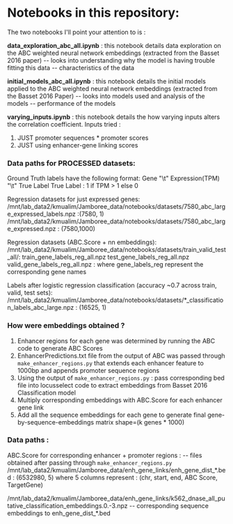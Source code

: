 # Notebooks in this repository: 

The two notebooks I'll point your attention to is : 

<b>data_exploration_abc_all.ipynb</b>	: this notebook details data exploration on the ABC weighted neural network embeddings (extracted from the Basset 2016 paper)
-- looks into understanding why the model is having trouble fitting this data 
-- characteristics of the data


<b>initial_models_abc_all.ipynb</b>	: this notebook details the initial models applied to the ABC weighted neural network embeddings (extracted from the Basset 2016 Paper)
-- looks into models used and analysis of the models 
-- performance of the models 

<b> varying_inputs.ipynb</b> : this notebook details the how varying inputs alters the correlation coefficient. 
Inputs tried : 
1. JUST promoter sequences * promoter scores 
2. JUST using enhancer-gene linking scores 

### Data paths for PROCESSED datasets:

Ground Truth labels have the following format: 
Gene "\t" Expression(TPM) "\t" True Label 
True Label : 1 if TPM > 1 else 0

Regression datasets for just expressed genes: 
/mnt/lab_data2/kmualim/Jamboree_data/notebooks/datasets/7580_abc_large_expressed_labels.npz :(7580, 1)
/mnt/lab_data2/kmualim/Jamboree_data/notebooks/datasets/7580_abc_large_expressed.npz : (7580,1000)

Regression datasets (ABC.Score + nn embeddings): 
/mnt/lab_data2/kmualim/Jamboree_data/notebooks/datasets/train_valid_test_all/: 
train_gene_labels_reg_all.npz 
test_gene_labels_reg_all.npz 
valid_gene_labels_reg_all.npz : where gene_labels_reg represent the corresponding gene names

Labels after logistic regression classification (accuracy ~0.7 across train, valid, test sets): 
/mnt/lab_data2/kmualim/Jamboree_data/notebooks/datasets/*_classification_labels_abc_large.npz : (16525, 1)

### How were embeddings obtained ? 
1. Enhancer regions for each gene was determined by running the ABC code to generate ABC Scores 
2. EnhancerPredictions.txt file from the output of ABC was passed through `make_enhancer_regions.py` that extends each enhancer feature to 1000bp and appends promoter sequence regions 
3. Using the output of `make_enhancer_regions.py` : pass corresponding bed file into locusselect code to extract embeddings from Basset 2016 Classification model 
4. Multiply corresponding embeddings with ABC.Score for each enhancer gene link
5. Add all the sequence embeddings for each gene to generate final gene-by-sequence-embeddings matrix shape=(k genes * 1000)

### Data paths : 

ABC.Score for corresponding enhancer + promoter regions :
-- files obtained after passing through `make_enhancer_regions.py`
/mnt/lab_data2/kmualim/Jamboree_data/enh_gene_links/enh_gene_dist_*.bed : (6532980, 5)
where 5 columns represent : (chr, start, end, ABC Score, TargetGene) 

/mnt/lab_data2/kmualim/Jamboree_data/enh_gene_links/k562_dnase_all_putative_classification_embeddings.0.-3.npz
-- corresponding sequence embeddings to enh_gene_dist_*.bed 


